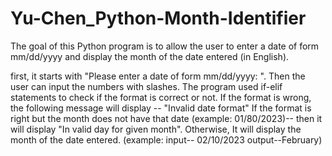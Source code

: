 # Yu-Chen_Python-Month-Identifier
The goal of this Python program is to allow the user to enter a date of form mm/dd/yyyy and display the month of the date entered (in English).

first, it starts with "Please enter a date of form mm/dd/yyyy: ". Then the user can input the numbers with slashes.
The program used if-elif statements to check if the format is correct or not.
If the format is wrong, the following message will display -- "Invalid date format"
If the format is right but the month does not have that date (example: 01/80/2023)-- then it will display "In valid day for given month".
Otherwise, It will display the month of the date entered.
(example: input-- 02/10/2023 output--February)
